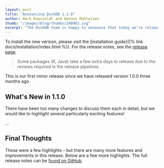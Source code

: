 ```yaml
---
layout: post
title: "Announcing DuckDB 1.1.0"
author: Mark Raasveldt and Hannes Mühleisen
thumb: "/images/blog/thumbs/240902.svg"
excerpt: "The DuckDB team is happy to announce that today we’re releasing DuckDB version 1.1.0, codename “Eatoni”."
---
```


To install the new version, please visit the [installation guide]({% link docs/installation/index.html %}).
For the release notes, see the [release page](https://github.com/duckdb/duckdb/releases/tag/v1.1.0).

> Some packages (R, Java) take a few extra days to release due to the reviews required in the release pipelines.

This is our first minor release since we have released version 1.0.0 three months ago.

## What's New in 1.1.0

There have been too many changes to discuss them each in detail, but we would like to highlight several particularly exciting features!

...

## Final Thoughts

These were a few highlights – but there are many more features and improvements in this release. Below are a few more highlights. The full release notes can be [found on GitHub](https://github.com/duckdb/duckdb/releases/tag/v1.1.0).
